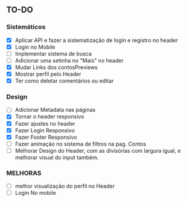 ## TO-DO

### Sistemáticos
- [X] Aplicar API e fazer a sistematização de login e registro no header
- [X] Login no Mobile
- [ ] Implementar sistema de busca
- [ ] Adicionar uma setinha no "Mais" no header
- [X] Mudar Links dos contosPreviews
- [X] Mostrar perfil pelo Header
- [X] Ter como deletar comentários ou editar
### Design
- [ ] Adicionar Metadata nas páginas
- [X] Tornar o header responsivo
- [X] Fazer ajustes no header
- [X] Fazer Login Responsivo
- [X] Fazer Footer Responsivo
- [ ] Fazer animação no sistema de filtros na pag. Contos
- [ ] Melhorar Design do Header, com as divisórias com largura igual, e melhorar visual do input também.
### MELHORAS
- [ ] melhor visualização do perfil no  Header
- [ ] Login No mobile